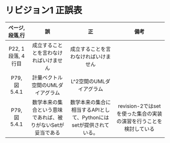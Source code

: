 # リビジョン1 正誤表

| ページ,段落,行 | 誤 | 正 | 備考 |
| :---: | :---: | :---: | :---: |
| P22, 1段落, 4行目| 成立することとを言わなければいけません | 成立することを言わなければいけません | |
| P79, 図 5.4.1 | 計量ベクトル空間のUMLダイアグラム | L^2空間のUMLダイアグラム | |
| P79, 図 5.4.1 | 数学本来の集合という意味であれば、被りがないSetが妥当である | 数学本来の集合に相当するAPIとして、Pythonにはsetが提供されている。 | revision-2ではsetを使った集合の実装の演習を行うことを検討している |
